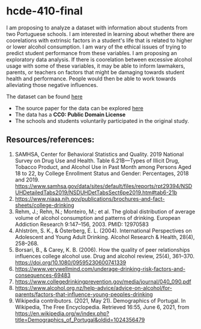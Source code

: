 # hcde-410-final

I am proposing to analyze a dataset with information about students from two Portuguese schools. I am interested in learning about whether there are coorelations with extrinsic factors in a student's life that is related to higher or lower alcohol consumption. I am wary of the ethical issues of trying to predict student performance from these variables. I am proposing an exploratory data analysis. If there is coorelation between excessive alcohol usage with some of these variables, it may be able to inform lawmakers, parents, or teachers on factors that might be damaging towards student health and performance. People would then be able to work towards alleviating those negative influences.

The dataset can be found [here](https://www.kaggle.com/uciml/student-alcohol-consumption)

* The source paper for the data can be explored [here](http://www3.dsi.uminho.pt/pcortez/student.pdf)
* The data has a **CC0: Public Domain License**
* The schools and students voluntarily participated in the original study. 

## Resources/references:
1. SAMHSA, Center for Behavioral Statistics and Quality. 2019 National Survey on Drug Use and Health. Table 6.21B—Types of Illicit Drug, Tobacco Product, and Alcohol Use in Past Month among Persons Aged 18 to 22, by College Enrollment Status and Gender: Percentages, 2018 and 2019. https://www.samhsa.gov/data/sites/default/files/reports/rpt29394/NSDUHDetailedTabs2019/NSDUHDetTabsSect6pe2019.htm#tab6-21b
2. https://www.niaaa.nih.gov/publications/brochures-and-fact-sheets/college-drinking
3. Rehm, J.; Rehn, N.; Monteiro, M.; et al. The global distribution of average volume of alcohol consumption and patterns of drinking. European Addiction Research 9:147–156, 2003. PMID: 12970583
4. Ahlström, S. K., & Österberg, E. L. (2004). International Perspectives on Adolescent and Young Adult Drinking. Alcohol Research & Health, 28(4), 258–268.
5. Borsari, B., & Carey, K. B. (2006). How the quality of peer relationships influences college alcohol use. Drug and alcohol review, 25(4), 361–370. https://doi.org/10.1080/09595230600741339
6. https://www.verywellmind.com/underage-drinking-risk-factors-and-consequences-69483
7. https://www.collegedrinkingprevention.gov/media/journal/040_090.pdf
8. https://www.alcohol.org.nz/help-advice/advice-on-alcohol/for-parents/factors-that-influence-young-peoples-drinking
9. Wikipedia contributors. (2021, May 21). Demographics of Portugal. In Wikipedia, The Free Encyclopedia. Retrieved 16:55, June 6, 2021, from https://en.wikipedia.org/w/index.php?title=Demographics_of_Portugal&oldid=1024356479